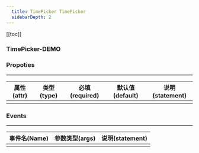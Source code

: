 ```yaml
---
  title: TimePicker TimePicker
  sidebarDepth: 2
---
```

  
[[toc]]

### TimePicker-DEMO 

<fv-timePicker>
</fv-timePicker>

### Propoties
---
| 属性(attr)  |             类型(type)             | 必填(required) | 默认值(default) |     说明(statement)     |
|:-----------:|:----------------------------------:|:--------------:|:---------------:|:-----------------------:|
|             |                                    |                |                 |                         |

### Events
---
| 事件名(Name) | 参数类型(args) | 说明(statement) |
|:------------:|:--------------:|:---------------:|
|              |                |                 |
  
